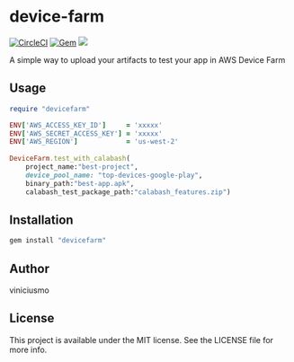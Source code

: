 # device-farm

[![CircleCI](https://circleci.com/gh/viniciusmo/device-farm.svg?style=shield)](https://circleci.com/gh/viniciusmo/device-farm)
[![Gem](https://img.shields.io/gem/v/devicefarm.svg?style=flat)](http://rubygems.org/gems/devicefarm "View this project in Rubygems")
![](https://ruby-gem-downloads-badge.herokuapp.com/devicefarm?extension=svg&type=total)

A simple way to upload your artifacts to test your app in AWS Device Farm


## Usage
```ruby
require "devicefarm"

ENV['AWS_ACCESS_KEY_ID']     = 'xxxxx'
ENV['AWS_SECRET_ACCESS_KEY'] = 'xxxxx'
ENV['AWS_REGION']            = 'us-west-2'
  
DeviceFarm.test_with_calabash(
	project_name:"best-project",
	device_pool_name: "top-devices-google-play",
	binary_path:"best-app.apk",
	calabash_test_package_path:"calabash_features.zip")
```

## Installation

```ruby
gem install "devicefarm"
```

## Author

viniciusmo

## License

This project is available under the MIT license. See the LICENSE file for more info.

